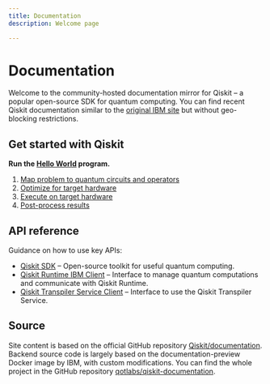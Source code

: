 ```yaml
---
title: Documentation
description: Welcome page

---
```


# Documentation

Welcome to the community-hosted documentation mirror for Qiskit – a popular open-source SDK for quantum computing. You can find recent Qiskit documentation similar to the [original IBM site](https://docs.quantum.ibm.com/) but without geo-blocking restrictions.

## Get started with Qiskit
**Run the [Hello World](/guides/hello-world) program.**
1. [Map problem to quantum circuits and operators](/guides/map-problem-to-circuits)
2. [Optimize for target hardware](/guides/optimize-for-hardware)
3. [Execute on target hardware](/guides/execute-on-hardware)
4. [Post-process results](/guides/post-process-results)

## API reference
Guidance on how to use key APIs:
* [Qiskit SDK](/api/qiskit) – Open-source toolkit for useful quantum computing.
* [Qiskit Runtime IBM Client](/api/qiskit-ibm-runtime) – Interface to manage quantum computations and communicate with Qiskit Runtime.
* [Qiskit Transpiler Service Client](/api/qiskit-transpiler-service) – Interface to use the Qiskit Transpiler Service.

## Source
Site content is based on the official GitHub repository [Qiskit/documentation](https://github.com/Qiskit/documentation). Backend source code is largely based on the documentation-preview Docker image by IBM, with custom modifications. You can find the whole project in the GitHub repository [qotlabs/qiskit-documentation](https://github.com/qotlabs/qiskit-documentation).